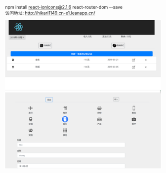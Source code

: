 npm install react-ionicons@2.1.6 react-router-dom --save  
访问地址: http://hikari1149.cn-e1.leanapp.cn/

![bug](https://github.com/Hikari1149/cashBook/blob/master/p1.png)
![bug](https://github.com/Hikari1149/cashBook/blob/master/p2.png)


 
 
